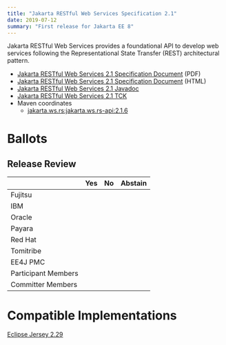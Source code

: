 ```yaml
---
title: "Jakarta RESTful Web Services Specification 2.1"
date: 2019-07-12
summary: "First release for Jakarta EE 8"
---
```

Jakarta RESTful Web Services provides a foundational API to develop web services 
following the Representational State Transfer (REST) architectural pattern.

* [Jakarta RESTful Web Services 2.1 Specification Document](restful-ws-spec_2.1.pdf) (PDF)
* [Jakarta RESTful Web Services 2.1 Specification Document](restful-ws-spec_2.1.html) (HTML)
* [Jakarta RESTful Web Services 2.1 Javadoc](./apidocs)
* [Jakarta RESTful Web Services 2.1 TCK](https://download.eclipse.org/jakartaee/restful-ws/2.1/eclipse-restful-ws-tck-2.1.0.zip)
* Maven coordinates
  * [jakarta.ws.rs:jakarta.ws.rs-api:2.1.6](https://search.maven.org/artifact/jakarta.ws.rs/jakarta.ws.rs-api/2.1.6/jar)

# Ballots

## Release Review

|                       |  Yes    | No      | Abstain  |
|-----------------------|---------|---------|----------|
|Fujitsu                |         |         |          |
|IBM                    |         |         |          |
|Oracle                 |         |         |          |
|Payara                 |         |         |          |
|Red Hat                |         |         |          |
|Tomitribe              |         |         |          |
|EE4J PMC               |         |         |          |
|Participant Members    |         |         |          |
|Committer Members      |         |         |          |

# Compatible Implementations

[Eclipse Jersey 2.29](https://projects.eclipse.org/projects/ee4j.jersey)
